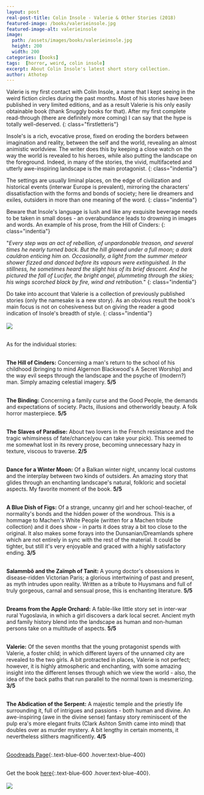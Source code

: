 ```yaml
---
layout: post
real-post-title: Colin Insole - Valerie & Other Stories (2018)
featured-image: /books/valerieinsole.jpg
featured-image-alt: valerieinsole
image:
  path: /assets/images/books/valerieinsole.jpg
  height: 200
  width: 200
categories: [books]
tags:  [horror, weird, colin insole]
excerpt: About Colin Insole's latest short story collection.
author: Athotep
---
```


Valerie is my first contact with Colin Insole, a name that I kept seeing in the weird fiction circles during the past months. Most of his stories have been published in very limited editions, and as a result Valerie is his only easily obtainable book (thank Snuggly books for that). After my first complete read-through (there are definitely more coming) I can say that the hype is totally well-deserved.
{: class="firstletteris"}

Insole's is a rich, evocative prose, fixed on eroding the borders between imagination and reality, between the self and the world, revealing an almost animistic worldview. The writer does this by keeping a close watch on the way the world is revealed to his heroes, while also putting the landscape on the foreground. Indeed, in many of the stories, the vivid, multifaceted and utterly awe-inspiring landscape is the main protagonist.
{: class="indentia"}

The settings are usually liminal places, on the edge of civilization and historical events (interwar Europe is prevalent), mirroring the characters' dissatisfaction with the forms and bonds of society; here lie dreamers and exiles, outsiders in more than one meaning of the word.
{: class="indentia"}

Beware that Insole's language is lush and like any exquisite beverage needs to be taken in small doses - an overabundance leads to drowning in images and words. An example of his prose, from the Hill of Cinders:
{: class="indentia"}

"*Every step was an act of rebellion, of unpardonable treason, and several times he nearly turned back. But the hill glowed under a full moon; a dark cauldron enticing him on. Occasionally, a light from the summer meteor shower fizzed and danced before its vapours were extinguished. In the stillness, he sometimes heard the slight hiss of its brief descent. And he pictured the fall of Lucifer, the bright angel, plummeting through the skies; his wings scorched black by fire, wind and retribution.*"
{: class="indentia"}

Do take into account that Valerie is a collection of previously published stories (only the namesake is a new story). As an obvious result the book's main focus is not on cohesiveness but on giving the reader a good indication of Insole's breadth of style.
{: class="indentia"}  
<br>
<img class="w-full" src="{{ site.baseurl }}/assets/images/books/valerie1.jpg">  
<br>

As for the individual stories:  
<br>

**The Hill of Cinders:** Concerning a man's return to the school of his childhood (bringing to mind Algernon Blackwood's A Secret Worship) and the way evil seeps through the landscape and the psyche of (modern?) man. Simply amazing celestial imagery. **5/5**  
<br>

**The Binding:** Concerning a family curse and the Good People, the demands and expectations of society. Pacts, illusions and otherworldly beauty. A folk horror masterpiece. **5/5**  
<br>

**The Slaves of Paradise:** About two lovers in the French resistance and the tragic whimsiness of fate/chance(you can take your pick). This seemed to me somewhat lost in its revery prose, becoming unnecessary hazy in texture, viscous to traverse. **2/5**  
<br>

**Dance for a Winter Moon:** Of a Balkan winter night, uncanny local customs and the interplay between two kinds of outsiders. An amazing story that glides through an enchanting landscape's natural, folkloric and societal aspects. My favorite moment of the book. **5/5**  
<br>

**A Blue Dish of Figs:** Of a strange, uncanny girl and her school-teacher, of normality's bonds and the hidden power of the wondrous. This is a hommage to Machen's White People (written for a Machen tribute collection) and it does show - in parts it does stray a bit too close to the original. It also makes some forays into the Dunsanian/Dreamlands sphere which are not entirely in sync with the rest of the material. It could be tighter, but still it's very enjoyable and graced with a highly satisfactory ending. **3/5**  
<br>

**Salammbô and the Zaïmph of Tanit:** A young doctor's obsessions in disease-ridden Victorian Paris; a glorious intertwining of past and present, as myth intrudes upon reality. Written as a tribute to Huysmans and full of truly gorgeous, carnal and sensual prose, this is enchanting literature. **5/5**  
<br>

**Dreams from the Apple Orchard:** A fable-like little story set in inter-war rural Yugoslavia, in which a girl discovers a dark local secret. Ancient myth and family history blend into the landscape as human and non-human persons take on a multitude of aspects. **5/5**  
<br>

**Valerie:** Of the seven months that the young protagonist spends with Valerie, a foster child; in which different layers of the unnamed city are revealed to the two girls. A bit protracted in places, Valerie is not perfect; however, it is highly atmospheric and enchanting, with some amazing insight into the different lenses through which we view the world - also, the idea of the back paths that run parallel to the normal town is mesmerizing. **3/5**  
<br>

**The Abdication of the Serpent:** A majestic temple and the priestly life surrounding it, full of intrigues and passions - both human and divine. An awe-inspiring (awe in the divine sense) fantasy story reminiscent of the pulp era's more elegant fruits (Clark Ashton Smith came into mind) that doubles over as murder mystery. A bit lengthy in certain moments, it nevertheless slithers magnificently. **4/5**  
<br>

[Goodreads Page](https://www.goodreads.com/book/show/40611544-valerie-and-other-stories){:.text-blue-600 .hover:text-blue-400}  
<br>

Get the book [here](http://www.snugglybooks.co.uk/valerie-and-other-stories/){:.text-blue-600 .hover:text-blue-400}.  
<br>
<img class="w-full" src="{{ site.baseurl }}/assets/images/books/valerie2.jpg">
